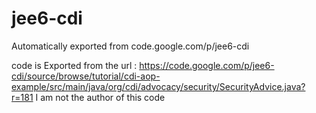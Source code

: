 # jee6-cdi
Automatically exported from code.google.com/p/jee6-cdi

code is Exported from the url  : https://code.google.com/p/jee6-cdi/source/browse/tutorial/cdi-aop-example/src/main/java/org/cdi/advocacy/security/SecurityAdvice.java?r=181
I am not the author of this code
